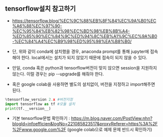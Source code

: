## tensorflow설치 참고하기
- https://tensorflow.blog/%EC%9C%88%EB%8F%84%EC%9A%B0%EC%A6%88%EC%97%90-%EC%95%84%EB%82%98%EC%BD%98%EB%8B%A4-%ED%85%90%EC%84%9C%ED%94%8C%EB%A1%9C%EC%9A%B0-%EC%84%A4%EC%B9%98%ED%95%98%EA%B8%B0/
- 단, 위와 같이 conda에 설치했을 경우, anaconda prompt를 통해 jupyter에 접속해야 한다. local에서는 설치가 되지 않았기 때문에 접속이 되지 않을 수 있다. 

- 만일, conda 혹은 python과 tensorflow버전이 맞지 않으면 session을 지원하지 않는다. 이럴 경우는 pip --upgrade를 해줘야 한다. 

- 혹은 google colab을  사용하면 별도의 설치없이, 버전을 지정하고 import해주면 된다. 
```python
%tensorflow_version 2.x #버전지정
import tensorflow as tf #모듈 설치
print(tf.__version__)
```

- 기본 tensorflow문법 확인하기 : https://m.blog.naver.com/PostView.nhn?blogId=infoefficien&logNo=221085823517&proxyReferer=https%3A%2F%2Fwww.google.com%2F
(google colab으로 예제 문제 반드시 확인하기)
